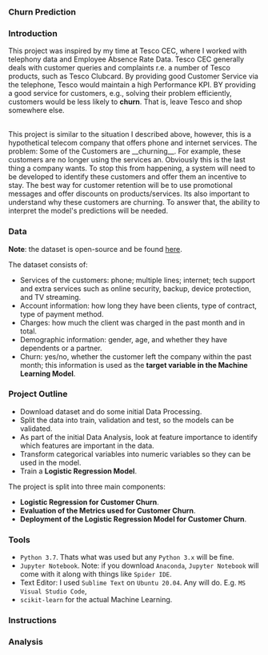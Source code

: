 ### Churn Prediction

### Introduction

This project was inspired by my time at Tesco CEC, where I worked with telephony data and Employee Absence Rate Data.
Tesco CEC generally deals with customer queries and complaints r.e. a number of Tesco products, such as Tesco Clubcard.
By providing good Customer Service via the telephone, Tesco would maintain a high Performance KPI.
BY providing a good service for customers, e.g., solving their problem efficiently, customers would be less likely to **churn**.
That is, leave Tesco and shop somewhere else.

<br>
This project is similar to the situation I described above, however, this is a hypothetical telecom company that offers phone and internet services. The problem: Some of the Customers are __churning__. For example, these customers are no longer using the services an. Obviously this is the last thing a company wants. To stop this from happening, a system will need to be developed to identify these customers and offer them an incentive to stay. The best way for customer retention will be to use promotional messages and offer discounts on products/services. Its also important to understand why these customers are churning. To answer that, the ability to interpret the model's predictions will be needed. 
<br />

### Data

**Note**: the dataset is open-source and be found [here]("https://www.kaggle.com/datasets/blastchar/telco-customer-churn").

The dataset consists of:

* Services of the customers: phone; multiple lines; internet; tech support and extra services such as online security, backup, device protection, and TV streaming.
* Account information: how long they have been clients, type of contract, type of payment method.
* Charges: how much the client was charged in the past month and in total.
* Demographic information: gender, age, and whether they have dependents or a partner.
* Churn: yes/no, whether the customer left the company within the past month; this information is used as the **target variable in the Machine Learning Model**.

### Project Outline

* Download dataset and do some initial Data Processing.
* Split the data into train, validation and test, so the models can be validated.
* As part of the initial Data Analysis, look at feature importance to identify which features are important in the data.
* Transform categorical variables into numeric variables so they can be used in the model.
* Train a **Logistic Regression Model**.

The project is split into three main components:

* **Logistic Regression for Customer Churn**.
* **Evaluation of the Metrics used for Customer Churn**.
* **Deployment of the Logistic Regression Model for Customer Churn**.

### Tools

* `Python 3.7`. Thats what was used but any `Python 3.x` will be fine.
* `Jupyter Notebook`. Note: if you download `Anaconda`, `Jupyter Notebook` will come with it along with things like `Spider IDE`.
* Text Editor: I used `Sublime Text` on `Ubuntu 20.04`. Any will do. E.g. `MS Visual Studio Code`, 
* `scikit-learn` for the actual Machine Learning.


### Instructions



### Analysis



